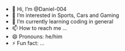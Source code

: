- 👋 Hi, I’m @Daniel-004
- 👀 I’m interested in Sports, Cars and Gaming
- 🌱 I’m currently learning coding in general
- 📫 How to reach me ...
- 😄 Pronouns: he/him
- ⚡ Fun fact: ...
